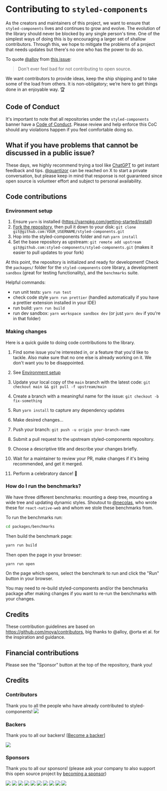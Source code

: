 # Contributing to `styled-components`

As the creators and maintainers of this project, we want to ensure that `styled-components` lives and continues to grow and evolve. The evolution of the library should never be blocked by any single person's time. One of the simplest ways of doing this is by encouraging a larger set of shallow contributors. Through this, we hope to mitigate the problems of a project that needs updates but there's no one who has the power to do so.

To quote [@alloy](https://github.com/alloy) from [this issue](https://github.com/Moya/Moya/issues/135):

> Don't ever feel bad for not contributing to open source.

We want contributors to provide ideas, keep the ship shipping and to take some of the load from others. It is non-obligatory; we’re here to get things done in an enjoyable way. :trophy:

## Code of Conduct

It's important to note that all repositories under the `styled-components` banner have a [Code of Conduct](./CODE_OF_CONDUCT.md). Please review and help enforce this CoC should any violations happen if you feel comfortable doing so.

## What if you have problems that cannot be discussed in a public issue?

These days, we highly recommend trying a tool like [ChatGPT](https://chat.openai.com/) to get instant feedback and tips. [@quantizor](https://x.com/quantizor) can be reached on X to start a private conversation, but please keep in mind that response is not guaranteed since open source is volunteer effort and subject to personal availability.

## Code contributions

### Environment setup

1. Ensure `yarn` is installed (https://yarnpkg.com/getting-started/install)
2. [Fork the repository](https://docs.github.com/en/get-started/quickstart/fork-a-repo), then pull it down to your disk: `git clone git@github.com:YOUR_USERNAME/styled-components.git`
3. Hop into the styled-components folder and run `yarn install`
4. Set the base repository as upstream: `git remote add upstream git@github.com:styled-components/styled-components.git` (makes it easier to pull updates to your fork)

At this point, the repository is initialized and ready for development! Check the `packages/` folder for the `styled-components` core library, a development `sandbox` (great for testing functionality), and the `benchmarks` suite.

Helpful commands:

- run unit tests: `yarn run test`
- check code style `yarn run prettier` (handled automatically if you have a prettier extension installed in your IDE)
- run build: `yarn run build`
- run dev sandbox: `yarn workspace sandbox dev` (or just `yarn dev` if you're in that folder)

### Making changes

Here is a quick guide to doing code contributions to the library.

1. Find some issue you're interested in, or a feature that you'd like to tackle.
   Also make sure that no one else is already working on it. We don't want you to be
   disappointed.

2. See [Environment setup](#environment-setup)

3. Update your local copy of the `main` branch with the latest code: `git checkout main && git pull -f upstream/main`

4. Create a branch with a meaningful name for the issue: `git checkout -b fix-something`

5. Run `yarn install` to capture any dependency updates

6. Make desired changes...

7. Push your branch: `git push -u origin your-branch-name`

8. Submit a pull request to the upstream styled-components repository.

9. Choose a descriptive title and describe your changes briefly.

10. Wait for a maintainer to review your PR, make changes if it's being recommended, and get it merged.

11. Perform a celebratory dance! :dancer:

### How do I run the benchmarks?

We have three different benchmarks: mounting a deep tree, mounting a wide tree and updating dynamic styles. Shoutout to [@necolas](https://github.com/necolas), who wrote these for `react-native-web` and whom we stole these benchmarks from.

To run the benchmarks run:

```sh
cd packages/benchmarks
```

Then build the benchmark page:

```sh
yarn run build
```

Then open the page in your browser:

```sh
yarn run open
```

On the page which opens, select the benchmark to run and click the "Run" button in your browser.

You may need to re-build styled-components and/or the benchmarks package after making changes if you want to re-run the benchmarks with your changes.

## Credits

These contribution guidelines are based on https://github.com/moya/contributors, big thanks to @alloy, @orta et al. for the inspiration and guidance.

## Financial contributions

Please see the "Sponsor" button at the top of the repository, thank you!

## Credits

### Contributors

Thank you to all the people who have already contributed to styled-components!
<a href="graphs/contributors"><img src="https://opencollective.com/styled-components/contributors.svg?width=890" /></a>

### Backers

Thank you to all our backers! [[Become a backer](https://opencollective.com/styled-components#backer)]

<a href="https://opencollective.com/styled-components#backers" target="_blank"><img src="https://opencollective.com/styled-components/backers.svg?width=890"></a>

### Sponsors

Thank you to all our sponsors! (please ask your company to also support this open source project by [becoming a sponsor](https://opencollective.com/styled-components#sponsor))

<a href="https://opencollective.com/styled-components/sponsor/0/website" target="_blank"><img src="https://opencollective.com/styled-components/sponsor/0/avatar.svg"></a>
<a href="https://opencollective.com/styled-components/sponsor/1/website" target="_blank"><img src="https://opencollective.com/styled-components/sponsor/1/avatar.svg"></a>
<a href="https://opencollective.com/styled-components/sponsor/2/website" target="_blank"><img src="https://opencollective.com/styled-components/sponsor/2/avatar.svg"></a>
<a href="https://opencollective.com/styled-components/sponsor/3/website" target="_blank"><img src="https://opencollective.com/styled-components/sponsor/3/avatar.svg"></a>
<a href="https://opencollective.com/styled-components/sponsor/4/website" target="_blank"><img src="https://opencollective.com/styled-components/sponsor/4/avatar.svg"></a>
<a href="https://opencollective.com/styled-components/sponsor/5/website" target="_blank"><img src="https://opencollective.com/styled-components/sponsor/5/avatar.svg"></a>
<a href="https://opencollective.com/styled-components/sponsor/6/website" target="_blank"><img src="https://opencollective.com/styled-components/sponsor/6/avatar.svg"></a>
<a href="https://opencollective.com/styled-components/sponsor/7/website" target="_blank"><img src="https://opencollective.com/styled-components/sponsor/7/avatar.svg"></a>
<a href="https://opencollective.com/styled-components/sponsor/8/website" target="_blank"><img src="https://opencollective.com/styled-components/sponsor/8/avatar.svg"></a>
<a href="https://opencollective.com/styled-components/sponsor/9/website" target="_blank"><img src="https://opencollective.com/styled-components/sponsor/9/avatar.svg"></a>
